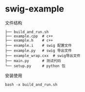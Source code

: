 # swig-example

文件结构

```
├── build_and_run.sh
├── example.cpp  # c++
├── example.h    # c++
├── example.i    # swig 配置文件
├── example.py   # swig 导出文件
├── example_wrap.cxx  # swig导出文件
├── main.py      # 测试代码
└── setup.py     # python 包
```

安装使用

``` 
bash -x build_and_run.sh
```
